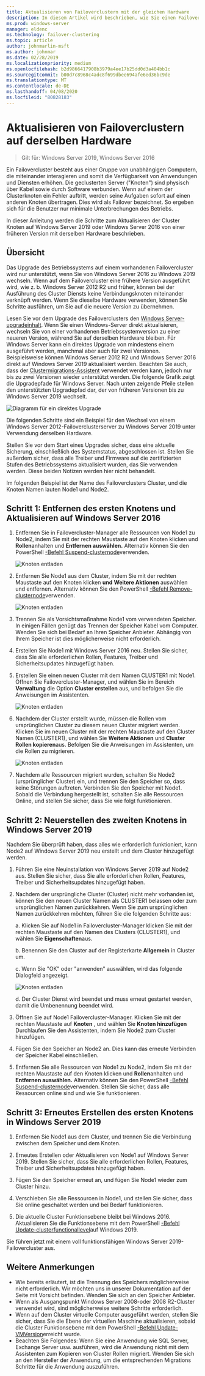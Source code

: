 ```yaml
---
title: Aktualisieren von Failoverclustern mit der gleichen Hardware
description: In diesem Artikel wird beschrieben, wie Sie einen Failovercluster mit zwei Knoten mithilfe derselben Hardware aktualisieren.
ms.prod: windows-server
manager: eldenc
ms.technology: failover-clustering
ms.topic: article
author: johnmarlin-msft
ms.author: johnmar
ms.date: 02/28/2019
ms.localizationpriority: medium
ms.openlocfilehash: b2d9866417908b3979a4ee17b25dd0d3a404bb1c
ms.sourcegitcommit: b00d7c8968c4adc8f699dbee694afe6ed36bc9de
ms.translationtype: MT
ms.contentlocale: de-DE
ms.lasthandoff: 04/08/2020
ms.locfileid: "80828183"
---
```

# <a name="upgrading-failover-clusters-on-the-same-hardware"></a>Aktualisieren von Failoverclustern auf derselben Hardware

> Gilt für: Windows Server 2019, Windows Server 2016

Ein Failovercluster besteht aus einer Gruppe von unabhängigen Computern, die miteinander interagieren und somit die Verfügbarkeit von Anwendungen und Diensten erhöhen. Die geclusterten Server ("Knoten") sind physisch über Kabel sowie durch Software verbunden. Wenn auf einem der Clusterknoten ein Fehler auftritt, werden seine Aufgaben sofort auf einen anderen Knoten übertragen. Dies wird als Failover bezeichnet. So ergeben sich für die Benutzer nur minimale Unterbrechungen des Betriebs.

In dieser Anleitung werden die Schritte zum Aktualisieren der Cluster Knoten auf Windows Server 2019 oder Windows Server 2016 von einer früheren Version mit derselben Hardware beschrieben.

## <a name="overview"></a>Übersicht

Das Upgrade des Betriebssystems auf einem vorhandenen Failovercluster wird nur unterstützt, wenn Sie von Windows Server 2016 zu Windows 2019 wechseln.  Wenn auf dem Failovercluster eine frühere Version ausgeführt wird, wie z. b. Windows Server 2012 R2 und früher, können bei der Ausführung des Cluster Diensts keine Verbindungsknoten miteinander verknüpft werden.  Wenn Sie dieselbe Hardware verwenden, können Sie Schritte ausführen, um Sie auf die neuere Version zu übernehmen.  

Lesen Sie vor dem Upgrade des Failoverclusters den [Windows Server-upgradeinhalt](../upgrade/upgrade-overview.md).  Wenn Sie einen Windows-Server direkt aktualisieren, wechseln Sie von einer vorhandenen Betriebssystemversion zu einer neueren Version, während Sie auf derselben Hardware bleiben. Für Windows Server kann ein direktes Upgrade von mindestens einem ausgeführt werden, manchmal aber auch für zwei Versionen. Beispielsweise können Windows Server 2012 R2 und Windows Server 2016 direkt auf Windows Server 2019 aktualisiert werden.  Beachten Sie auch, dass der [Clustermigrations-Assistent](https://blogs.msdn.microsoft.com/clustering/2012/06/25/how-to-move-highly-available-clustered-vms-to-windows-server-2012-with-the-cluster-migration-wizard/) verwendet werden kann, jedoch nur bis zu zwei Versionen wieder unterstützt werden. Die folgende Grafik zeigt die Upgradepfade für Windows Server. Nach unten zeigende Pfeile stellen den unterstützten Upgradepfad dar, der von früheren Versionen bis zu Windows Server 2019 wechselt.

![Diagramm für ein direktes Upgrade](media/In-Place-Upgrade/In-Place-Upgrade-1.png)

Die folgenden Schritte sind ein Beispiel für den Wechsel von einem Windows Server 2012-Failoverclusterserver zu Windows Server 2019 unter Verwendung derselben Hardware.  

Stellen Sie vor dem Start eines Upgrades sicher, dass eine aktuelle Sicherung, einschließlich des Systemstatus, abgeschlossen ist.  Stellen Sie außerdem sicher, dass alle Treiber und Firmware auf die zertifizierten Stufen des Betriebssystems aktualisiert wurden, das Sie verwenden werden.  Diese beiden Notizen werden hier nicht behandelt.

Im folgenden Beispiel ist der Name des Failoverclusters Cluster, und die Knoten Namen lauten Node1 und Node2.

## <a name="step-1-evict-first-node-and-upgrade-to-windows-server-2016"></a>Schritt 1: Entfernen des ersten Knotens und Aktualisieren auf Windows Server 2016

1. Entfernen Sie in Failovercluster-Manager alle Ressourcen von Node1 zu Node2, indem Sie mit der rechten Maustaste auf den Knoten klicken und **Rollen**anhalten und **Entfernen auswählen.**  Alternativ können Sie den PowerShell [-Befehl Suspend-clusternode](https://docs.microsoft.com/powershell/module/failoverclusters/suspend-clusternode)verwenden.

    ![Knoten entladen](media/In-Place-Upgrade/In-Place-Upgrade-2.png)

2. Entfernen Sie Node1 aus dem Cluster, indem Sie mit der rechten Maustaste auf den Knoten klicken **und** **Weitere Aktionen** auswählen und entfernen.  Alternativ können Sie den PowerShell [-Befehl Remove-clusternode](https://docs.microsoft.com/powershell/module/failoverclusters/remove-clusternode)verwenden.

    ![Knoten entladen](media/In-Place-Upgrade/In-Place-Upgrade-3.png)

3. Trennen Sie als Vorsichtsmaßnahme Node1 vom verwendeten Speicher.  In einigen Fällen genügt das Trennen der Speicher Kabel vom Computer.  Wenden Sie sich bei Bedarf an Ihren Speicher Anbieter.  Abhängig von Ihrem Speicher ist dies möglicherweise nicht erforderlich.

4. Erstellen Sie Node1 mit Windows Server 2016 neu.  Stellen Sie sicher, dass Sie alle erforderlichen Rollen, Features, Treiber und Sicherheitsupdates hinzugefügt haben.

5. Erstellen Sie einen neuen Cluster mit dem Namen CLUSTER1 mit Node1.  Öffnen Sie Failovercluster-Manager, und wählen Sie im Bereich **Verwaltung** die Option **Cluster erstellen** aus, und befolgen Sie die Anweisungen im Assistenten.

    ![Knoten entladen](media/In-Place-Upgrade/In-Place-Upgrade-4.png)

6. Nachdem der Cluster erstellt wurde, müssen die Rollen vom ursprünglichen Cluster zu diesem neuen Cluster migriert werden.  Klicken Sie im neuen Cluster mit der rechten Maustaste auf den Cluster Namen (CLUSTER1), und wählen Sie **Weitere Aktionen** und **Cluster Rollen kopieren**aus.  Befolgen Sie die Anweisungen im Assistenten, um die Rollen zu migrieren.

    ![Knoten entladen](media/In-Place-Upgrade/In-Place-Upgrade-5.png)

7.  Nachdem alle Ressourcen migriert wurden, schalten Sie Node2 (ursprünglicher Cluster) ein, und trennen Sie den Speicher so, dass keine Störungen auftreten.  Verbinden Sie den Speicher mit Node1.  Sobald die Verbindung hergestellt ist, schalten Sie alle Ressourcen Online, und stellen Sie sicher, dass Sie wie folgt funktionieren.

## <a name="step-2-rebuild-second-node-to-windows-server-2019"></a>Schritt 2: Neuerstellen des zweiten Knotens in Windows Server 2019

Nachdem Sie überprüft haben, dass alles wie erforderlich funktioniert, kann Node2 auf Windows Server 2019 neu erstellt und dem Cluster hinzugefügt werden.

1. Führen Sie eine Neuinstallation von Windows Server 2019 auf Node2 aus. Stellen Sie sicher, dass Sie alle erforderlichen Rollen, Features, Treiber und Sicherheitsupdates hinzugefügt haben.

2. Nachdem der ursprüngliche Cluster (Cluster) nicht mehr vorhanden ist, können Sie den neuen Cluster Namen als CLUSTER1 belassen oder zum ursprünglichen Namen zurückkehren.  Wenn Sie zum ursprünglichen Namen zurückkehren möchten, führen Sie die folgenden Schritte aus:
   
   a. Klicken Sie auf Node1 in Failovercluster-Manager klicken Sie mit der rechten Maustaste auf den Namen des Clusters (CLUSTER1), und wählen Sie **Eigenschaften**aus.
   
   b. Benennen Sie den Cluster auf der Registerkarte **Allgemein** in Cluster um.

   c. Wenn Sie "OK" oder "anwenden" auswählen, wird das folgende Dialogfeld angezeigt.

    ![Knoten entladen](media/In-Place-Upgrade/In-Place-Upgrade-6.png)

    d. Der Cluster Dienst wird beendet und muss erneut gestartet werden, damit die Umbenennung beendet wird.

3. Öffnen Sie auf Node1 Failovercluster-Manager.  Klicken Sie mit der rechten Maustaste auf **Knoten** , und wählen Sie **Knoten hinzufügen**  Durchlaufen Sie den Assistenten, indem Sie Node2 zum Cluster hinzufügen.

4. Fügen Sie den Speicher an Node2 an. Dies kann das erneute Verbinden der Speicher Kabel einschließen. 

5. Entfernen Sie alle Ressourcen von Node1 zu Node2, indem Sie mit der rechten Maustaste auf den Knoten klicken und **Rollen**anhalten und **Entfernen auswählen.**  Alternativ können Sie den PowerShell [-Befehl Suspend-clusternode](https://docs.microsoft.com/powershell/module/failoverclusters/suspend-clusternode)verwenden.  Stellen Sie sicher, dass alle Ressourcen online sind und wie Sie funktionieren.

## <a name="step-3-rebuild-first-node-to-windows-server-2019"></a>Schritt 3: Erneutes Erstellen des ersten Knotens in Windows Server 2019

1. Entfernen Sie Node1 aus dem Cluster, und trennen Sie die Verbindung zwischen dem Speicher und dem Knoten.

2. Erneutes Erstellen oder Aktualisieren von Node1 auf Windows Server 2019.  Stellen Sie sicher, dass Sie alle erforderlichen Rollen, Features, Treiber und Sicherheitsupdates hinzugefügt haben.

3. Fügen Sie den Speicher erneut an, und fügen Sie Node1 wieder zum Cluster hinzu.

4. Verschieben Sie alle Ressourcen in Node1, und stellen Sie sicher, dass Sie online geschaltet werden und bei Bedarf funktionieren.

5. Die aktuelle Cluster Funktionsebene bleibt bei Windows 2016.  Aktualisieren Sie die Funktionsebene mit dem PowerShell [-Befehl Update-clusterfunctionallevel](https://docs.microsoft.com/powershell/module/failoverclusters/update-clusterfunctionallevel)auf Windows 2019.

Sie führen jetzt mit einem voll funktionsfähigen Windows Server 2019-Failovercluster aus.

## <a name="additional-notes"></a>Weitere Anmerkungen

- Wie bereits erläutert, ist die Trennung des Speichers möglicherweise nicht erforderlich.  Wir möchten uns in unserer Dokumentation auf der Seite mit Vorsicht befinden.  Wenden Sie sich an den Speicher Anbieter.
- Wenn als Ausgangspunkt Windows Server 2008-oder 2008 R2-Cluster verwendet wird, sind möglicherweise weitere Schritte erforderlich.
- Wenn auf dem Cluster virtuelle Computer ausgeführt werden, stellen Sie sicher, dass Sie die Ebene der virtuellen Maschine aktualisieren, sobald die Cluster Funktionsebene mit dem PowerShell [-Befehl Update-VMVersion](https://docs.microsoft.com/powershell/module/hyper-v/update-vmversion)erreicht wurde.
- Beachten Sie Folgendes: Wenn Sie eine Anwendung wie SQL Server, Exchange Server usw. ausführen, wird die Anwendung nicht mit dem Assistenten zum Kopieren von Cluster Rollen migriert.  Wenden Sie sich an den Hersteller der Anwendung, um die entsprechenden Migrations Schritte für die Anwendung auszuführen.